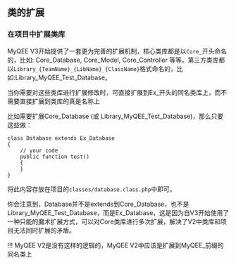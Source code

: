 ## 类的扩展

### 在项目中扩展类库

MyQEE V3开始提供了一套更为完善的扩展机制，核心类库都是以`Core_`开头命名的，比如: Core_Database, Core_Model, Core_Controller 等等。第三方类库都以`Library_{TeamName}_{LibName}_{ClassName}`格式命名的，比如:Library_MyQEE_Test_Database。

当你需要对这些类库进行扩展修改时，可直接扩展到Ex_开头的同名类库上，而不需要直接扩展到类库的真是名称上

比如需要扩展Core_Database (或 Library_MyQEE_Test_Database)，那么只要这些做：

    class Database extends Ex_Database
    {
        // your code
        public function test()
        {
        }
    }

将此内容存放在项目的`classes/database.class.php`中即可。

你会注意到，Database并不是extends到Core_Database，也不是 Library_MyQEE_Test_Database，而是Ex_Database，这是因为自V3开始使用了一种只能的魔术扩展方式，可以对Core类库进行多次扩展，解决了V2中类库和项目无法同时扩展的矛盾。

!!! MyQEE V2是没有这样的逻辑的，MyQEE V2中应该是扩展到MyQEE_前缀的同名类上